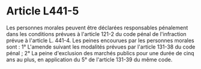 # Article L441-5

Les personnes morales peuvent être déclarées responsables pénalement dans les conditions prévues à l'article 121-2 du code pénal de l'infraction prévue à l'article L. 441-4. Les peines encourues par les personnes morales sont :   1° L'amende suivant les modalités prévues par l'article 131-38 du code pénal ;   2° La peine d'exclusion des marchés publics pour une durée de cinq ans au plus, en application du 5° de l'article 131-39 du même code.